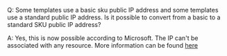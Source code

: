 
Q: Some templates use a basic sku public IP address and some templates use a standard public IP address. Is it possible to convert from a basic to a standard SKU public IP address?

A: Yes, this is now possible according to Microsoft. The IP can't be associated with any resource. More information can be found [here](https://docs.microsoft.com/en-us/azure/virtual-network/virtual-network-public-ip-address-upgrade)